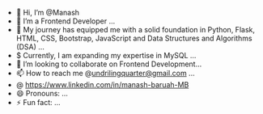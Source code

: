 - 👋 Hi, I’m @Manash
- 👀 I’m a Frontend Developer ...
- 🌱 My journey has equipped me with a solid foundation in Python, Flask, HTML, CSS, Bootstrap, JavaScript and Data Structures and Algorithms (DSA) ...
- $  Currently, I am expanding my expertise in MySQL ...
- 💞️ I’m looking to collaborate on Frontend Development...
- 📫 How to reach me @undrilingquarter@gmail.com ...
-  @ https://www.linkedin.com/in/manash-baruah-MB
- 😄 Pronouns: ...
- ⚡ Fun fact: ...

<!---
Undriling/Undriling is a ✨ special ✨ repository because its `README.md` (this file) appears on your GitHub profile.
You can click the Preview link to take a look at your changes.
--->
